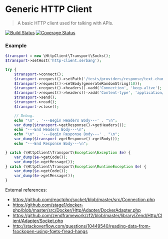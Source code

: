 Generic HTTP Client
===================
> A basic HTTP client used for talking with APIs.

[![Build Status](https://travis-ci.org/serbanghita/http-client.svg?branch=master)](https://travis-ci.org/serbanghita/http-client)
[![Coverage Status](https://coveralls.io/repos/serbanghita/http-client/badge.png)](https://coveralls.io/r/serbanghita/http-client)

### Example

```php
$transport = new \HttpClient\Transport\Socks();
$transport->setHost('http-client.serbang');

try {
    $transport->connect();
    $transport->request()->setPath('/tests/providers/response/text-chunked.php');
    $transport->request()->setBody(generateRandomString(10));
    $transport->request()->headers()->add('Connection', 'keep-alive');
    $transport->request()->headers()->add('Content-type', 'application/json');
    $transport->send();
    $transport->read();
    $transport->close();

    // Debug.
    echo "\n" . '---Begin Headers Body---' . "\n";
    var_dump($transport->getResponse()->getHeaders());
    echo "---End Headers Body---\n";
    echo "\n" . '---Begin Response Body---' . "\n";
    var_dump($transport->getResponse()->getBody());
    echo "---End Response Body---\n";

} catch (\HttpClient\Transport\Exception\Exception $e) {
    var_dump($e->getCode());
    var_dump($e->getMessage());
} catch (\HttpClient\Transport\Exception\RuntimeException $e) {
    var_dump($e->getCode());
    var_dump($e->getMessage());
}
```


External references:

* https://github.com/reactphp/socket/blob/master/src/Connection.php
* https://github.com/stage1/docker-php/blob/master/src/Docker/Http/Adapter/DockerAdapter.php
* https://github.com/zendframework/zf2/blob/master/library/Zend/Http/Client/Adapter/Socket.php
* http://stackoverflow.com/questions/10449540/reading-data-from-fsockopen-using-fgets-fread-hangs
